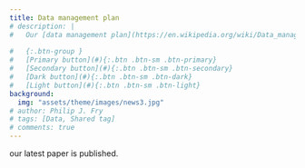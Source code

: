 ```yaml
---
title: Data management plan
# description: |
#   Our [data management plan](https://en.wikipedia.org/wiki/Data_management_plan) (`v1`) is now available.
  
#   {:.btn-group }
#   [Primary button](#){:.btn .btn-sm .btn-primary}
#   [Secondary button](#){:.btn .btn-sm .btn-secondary}
#   [Dark button](#){:.btn .btn-sm .btn-dark}
#   [Light button](#){:.btn .btn-sm .btn-light}
background:
  img: "assets/theme/images/news3.jpg"
# author: Philip J. Fry
# tags: [Data, Shared tag]
# comments: true
---
```


our latest paper is published.